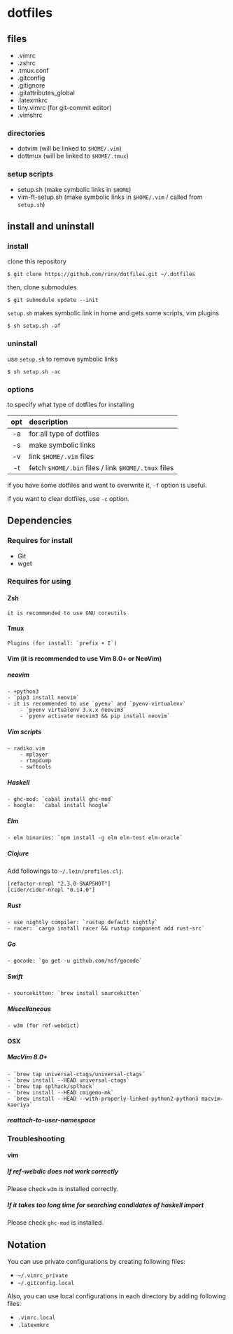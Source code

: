 # dotfiles

## files

* .vimrc
* .zshrc
* .tmux.conf
* .gitconfig
* .gitignore
* .gitattributes\_global
* .latexmkrc
* tiny.vimrc (for git-commit editor)
* .vimshrc

### directories

* dotvim (will be linked to `$HOME/.vim`)
* dottmux (will be linked to `$HOME/.tmux`)

### setup scripts

* setup.sh (make symbolic links in `$HOME`)
* vim-ft-setup.sh (make symbolic links in `$HOME/.vim` / called from `setup.sh`)

## install and uninstall

### install

clone this repository

    $ git clone https://github.com/rinx/dotfiles.git ~/.dotfiles

then, clone submodules

    $ git submodule update --init

`setup.sh` makes symbolic link in home and gets some scripts, vim plugins

    $ sh setup.sh -af

### uninstall

use `setup.sh` to remove symbolic links

    $ sh setup.sh -ac

### options

to specify what type of dotfiles for installing

|opt | description                                         |
|:--:|:----------------------------------------------------|
| -a | for all type of dotfiles                            |
| -s | make symbolic links                                 |
| -v | link `$HOME/.vim` files                             |
| -t | fetch `$HOME/.bin` files / link `$HOME/.tmux` files |

if you have some dotfiles and want to overwrite it, `-f` option is useful.

if you want to clear dotfiles, use `-c` option.


## Dependencies

### Requires for install
* Git
* wget

### Requires for using
#### Zsh
    it is recommended to use GNU coreutils

#### Tmux
    Plugins (for install: `prefix + I`)

#### Vim (it is recommended to use Vim 8.0+ or NeoVim)
##### neovim
    - +python3
    - `pip3 install neovim`
    - it is recommended to use `pyenv` and `pyenv-virtualenv`
        - `pyenv virtualenv 3.x.x neovim3`
        - `pyenv activate neovim3 && pip install neovim`

##### Vim scripts
    - radiko.vim
        - mplayer
        - rtmpdump
        - swftools

##### Haskell
    - ghc-mod: `cabal install ghc-mod`
    - hoogle:  `cabal install hoogle`

##### Elm
    - elm binaries: `npm install -g elm elm-test elm-oracle`

##### Clojure
Add followings to `~/.lein/profiles.clj`.
```
[refactor-nrepl "2.3.0-SNAPSHOT"]
[cider/cider-nrepl "0.14.0"]
```

##### Rust
    - use nightly compiler: `rustup default nightly`
    - racer: `cargo install racer && rustup component add rust-src`

##### Go
    - gocode: `go get -u github.com/nsf/gocode`

##### Swift
    - sourcekitten: `brew install sourcekitten`

##### Miscellaneous
    - w3m (for ref-webdict)

#### OSX
##### MacVim 8.0+
    - `brew tap universal-ctags/universal-ctags`
    - `brew install --HEAD universal-ctags`
    - `brew tap splhack/splhack`
    - `brew install --HEAD cmigemo-mk`
    - `brew install --HEAD --with-properly-linked-python2-python3 macvim-kaoriya`
##### reattach-to-user-namespace

### Troubleshooting

#### vim

##### If ref-webdic does not work correctly

Please check `w3m` is installed correctly.

##### If it takes too long time for searching candidates of haskell import

Please check `ghc-mod` is installed.


## Notation

You can use private configurations by creating following files:

* `~/.vimrc_private`
* `~/.gitconfig.local`

Also, you can use local configurations in each directory by adding following files:

* `.vimrc.local`
* `.latexmkrc`


